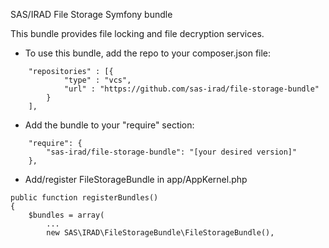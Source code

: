 SAS/IRAD File Storage Symfony bundle

This bundle provides file locking and file decryption services.

* To use this bundle, add the repo to your composer.json file:
````
    "repositories" : [{
            "type" : "vcs",
            "url" : "https://github.com/sas-irad/file-storage-bundle"
        }
    ],
````

* Add the bundle to your "require" section:
````
    "require": {
        "sas-irad/file-storage-bundle": "[your desired version]"
    },
````
    
* Add/register FileStorageBundle in app/AppKernel.php
````
public function registerBundles()
{
    $bundles = array(
        ...
        new SAS\IRAD\FileStorageBundle\FileStorageBundle(),
````